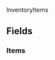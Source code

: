 <p class="title">InventoryItems</p>

## Fields

### Items

<div><Declaration modifier="public Dictionary&amp;lt;IndustrialValley.Data.ItemData, UnityEngine.UIElements.VisualElement&amp;gt;" content=" <span>&lt;span class=&quot;field&quot;&gt;Items&lt;/span&gt;</span>"></Declaration></div>
